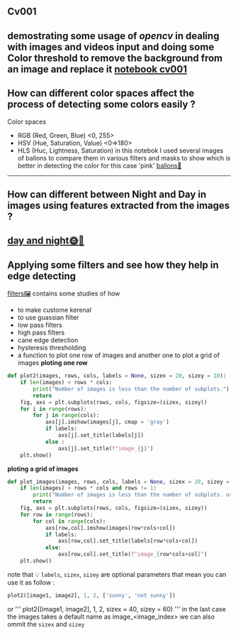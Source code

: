 ## Cv001 
demostrating some usage of _opencv_ in dealing with images and videos input 
and doing some Color threshold to remove the background from an image and replace it 
[notebook cv001](/cv001.ipynb)
--------------------------------------------------------
How can different color spaces affect the process of detecting some colors easily ? 
--------------------------------------------------------
Color spaces 
- RGB (Red, Green, Blue) <0, 255> 
- HSV (Hue, Saturation, Value) <0=>180>
- HLS (Huc, Lightness, Saturation) 
in this notebok I used several images of ballons to compare them in various filters and masks 
to show which is better in detecting the color for this case 'pink'
[ballons🎈](balloons.ipynb)
---------------------------------------------------------
How can different between Night and Day in images using features extracted from the images ? 
--------------------------------------------------------
[day and night🌞🌚](dayAndNight.ipynb)
---------------------------------------------------------
Applying some filters and see how they help in edge detecting
--------------------------------------------------------
[filters🖼️](filters.ipynb)
contains some studies of how 
- to make custome kerenal 
- to use guassian filter
- low pass filters 
- high pass filters
- cane edge detection 
- hysteresis thresholding 
- a function to plot one row of images and another one to plot a grid of images 
**ploting one row**
```python
def plot2(images, rows, cols, labels = None, sizex = 20, sizey = 10):
    if len(images) < rows * cols:
        print("Number of images is less than the number of subplots.")
        return
    fig, axs = plt.subplots(rows, cols, figsize=(sizex, sizey))
    for i in range(rows):
        for j in range(cols):
            axs[j].imshow(images[j], cmap = 'gray')
            if labels:
                axs[j].set_title(labels[j])
            else :
                axs[j].set_title(f"image_{j}")
    plt.show()
```
**ploting a grid of images**
```python
def plot_images(images, rows, cols, labels = None, sizex = 20, sizey = 10):
    if len(images) < rows * cols and rows != 1:
        print("Number of images is less than the number of subplots. or rows = 1")
        return
    fig, axs = plt.subplots(rows, cols, figsize=(sizex, sizey))
    for row in range(rows):
        for col in range(cols):
            axs[row,col].imshow(images[row*cols+col])
            if labels:
                axs[row,col].set_title(labels[row*cols+col])
            else:
                axs[row,col].set_title(f"image_{row*cols+col}")
    plt.show()
```
note that 💡 ```labels```, ```sizex```, ```sizey``` are optional parameters
that mean you can use it as follow :
```python
plot2([image1, image2], 1, 2, ['sunny', 'not sunny'])
```
or 
'''
plot2([image1, image2], 1, 2, sizex = 40, sizey = 60)
'''
in the last case the images takes a default name as image_<image_index>
we can also ommit the ```sizex``` and ```sizey```




